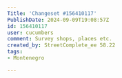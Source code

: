 ```yaml
---
Title: 'Changeset #156410117'
PublishDate: 2024-09-09T19:08:57Z
id: 156410117
user: cucumbers
comment: Survey shops, places etc.
created_by: StreetComplete_ee 58.22
tags:
- Montenegro

---
```

